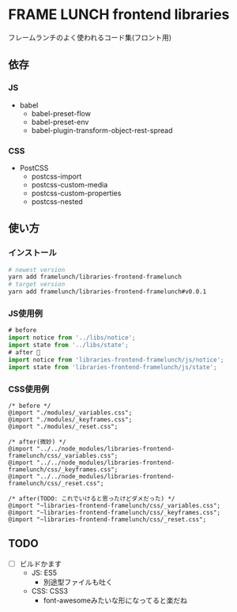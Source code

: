 # FRAME LUNCH frontend libraries

フレームランチのよく使われるコード集(フロント用)

## 依存

### JS

- babel
    - babel-preset-flow
    - babel-preset-env
    - babel-plugin-transform-object-rest-spread

### CSS

- PostCSS
    - postcss-import
    - postcss-custom-media
    - postcss-custom-properties
    - postcss-nested

## 使い方

### インストール

```bash
# newest version
yarn add framelunch/libraries-frontend-framelunch
# target version
yarn add framelunch/libraries-frontend-framelunch#v0.0.1
```

### JS使用例

```javascript
# before
import notice from '../libs/notice';
import state from '../libs/state';
# after 🌻
import notice from 'libraries-frontend-framelunch/js/notice';
import state from 'libraries-frontend-framelunch/js/state';
```

### CSS使用例

```postcss
/* before */
@import "./modules/_variables.css";
@import "./modules/_keyframes.css";
@import "./modules/_reset.css";

/* after(微妙) */
@import "../../node_modules/libraries-frontend-framelunch/css/_variables.css";
@import "../../node_modules/libraries-frontend-framelunch/css/_keyframes.css";
@import "../../node_modules/libraries-frontend-framelunch/css/_reset.css";

/* after(TODO: これでいけると思ったけどダメだった) */
@import "~libraries-frontend-framelunch/css/_variables.css";
@import "~libraries-frontend-framelunch/css/_keyframes.css";
@import "~libraries-frontend-framelunch/css/_reset.css";
```

## TODO

- [ ] ビルドかます
    - JS: ES5
        - 別途型ファイルも吐く
    - CSS: CSS3
        - font-awesomeみたいな形になってると楽だね
